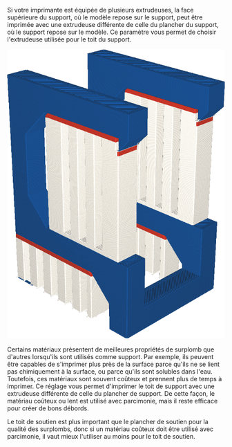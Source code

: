 Si votre imprimante est équipée de plusieurs extrudeuses, la face supérieure du support, où le modèle repose sur le support, peut être imprimée avec une extrudeuse différente de celle du plancher du support, où le support repose sur le modèle. Ce paramètre vous permet de choisir l'extrudeuse utilisée pour le toit du support.

![Le toit du support est imprimé en orange, mais le plancher du support en blanc](../../../articles/images/support_roof_extruder_nr.png)

Certains matériaux présentent de meilleures propriétés de surplomb que d'autres lorsqu'ils sont utilisés comme support. Par exemple, ils peuvent être capables de s'imprimer plus près de la surface parce qu'ils ne se lient pas chimiquement à la surface, ou parce qu'ils sont solubles dans l'eau. Toutefois, ces matériaux sont souvent coûteux et prennent plus de temps à imprimer. Ce réglage vous permet d'imprimer le toit de support avec une extrudeuse différente de celle du plancher de support. De cette façon, le matériau coûteux ou lent est utilisé avec parcimonie, mais il reste efficace pour créer de bons débords.

Le toit de soutien est plus important que le plancher de soutien pour la qualité des surplombs, donc si un matériau coûteux doit être utilisé avec parcimonie, il vaut mieux l'utiliser au moins pour le toit de soutien.
